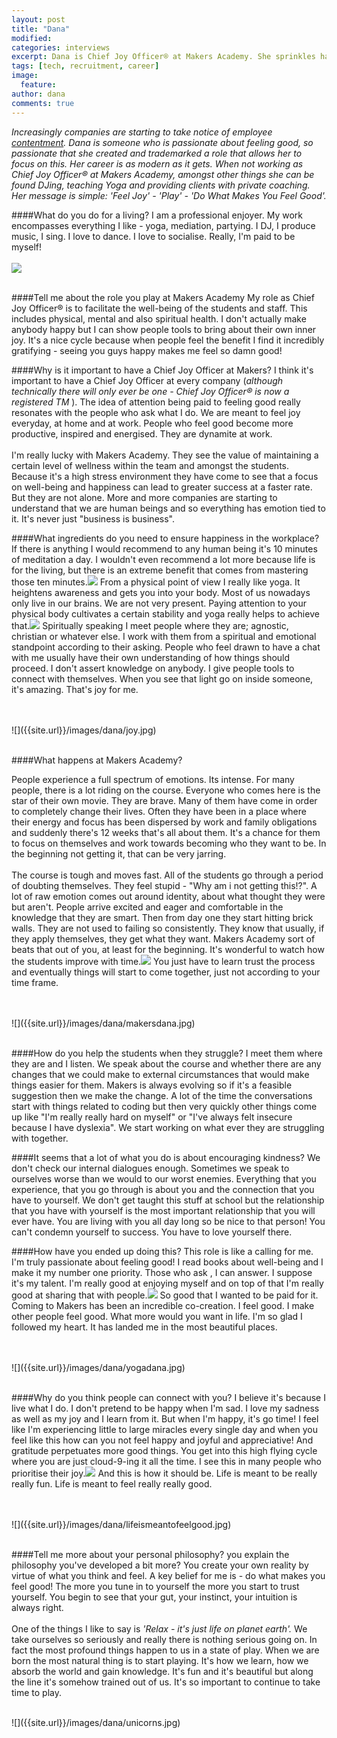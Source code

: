 ```yaml
---
layout: post
title: "Dana"
modified:
categories: interviews
excerpt: Dana is Chief Joy Officer® at Makers Academy. She sprinkles happiness wherever she goes.
tags: [tech, recruitment, career]
image:
  feature:
author: dana
comments: true
---
```


*Increasingly companies are starting to take notice of employee [contentment](http://www.theguardian.com/careers/2015/jul/13/if-youre-happy-and-you-know-it-become-a-chief-happiness-officer).
Dana is someone who is passionate about feeling good, so passionate that she created and trademarked a role that allows her to focus on this. Her career is as modern as it gets. When not working as Chief Joy Officer® at Makers Academy, amongst other things she can be found DJing, teaching Yoga and providing clients with private coaching.
Her message is simple: 'Feel Joy' - 'Play' - 'Do What Makes You Feel Good'.*


####What do you do for a living?
I am a professional enjoyer. My work encompasses everything I like - yoga, mediation, partying. 
I DJ, I produce music, I sing.
I love to dance. I love to socialise. Really, I'm paid to be myself!
<br>
<br>
![]({{site.url}}/images/dana/discodana.jpeg)
<br>
<br>


####Tell me about the role you play at Makers Academy
My role as Chief Joy Officer® is to facilitate the well-being of the students and staff. 
This includes physical, mental and also spiritual health. 
I don't actually make anybody happy but I can show people tools to bring about their own inner joy. 
It's a nice cycle because when people feel the benefit I find it incredibly gratifying - seeing you guys happy makes me feel so damn good!


####Why is it important to have a Chief Joy Officer at Makers?
I think it's important to have a Chief Joy Officer at every company (*although technically there will only ever be one - Chief Joy Officer® is now a registered TM* ). 
The idea of attention being paid to feeling good really resonates with the people who ask what I do. 
We are meant to feel joy everyday, at home and at work. People who feel good become more productive, inspired and energised. They are dynamite at work.
<br>
<br>
I'm really lucky with Makers Academy. They see the value of maintaining a certain level of wellness within the team and amongst the students. 
Because it's a high stress environment they have come to see that a focus on well-being and happiness can lead to greater success at a faster rate. 
But they are not alone. More and more companies are starting to understand that we are human beings and so everything has emotion tied to it. 
It's never just "business is business". 


####What ingredients do you need to ensure happiness in the workplace?
If there is anything I would recommend to any human being it's 10 minutes of meditation a day. 
I wouldn't even recommend a lot more because life is for the living, but <span data-clip="meditation" class="hover_clip">there is an extreme benefit that comes from mastering those ten minutes.<img src="{{site.url}}/images/speaker.png"></span>
From a physical point of view I really like yoga. It heightens awareness and gets you into your body. Most of us nowadays only live in our brains. 
We are not very present. Paying attention to your physical body cultivates a certain stability and <span data-clip="yoga" class="hover_clip">yoga really helps to achieve that.<img src="{{site.url}}/images/speaker.png"></span> 
Spiritually speaking I meet people where they are; agnostic, christian or whatever else.
I work with them from a spiritual and emotional standpoint according to their asking. 
People who feel drawn to have a chat with me usually have their own understanding of how things should proceed. 
I don't assert knowledge on anybody. I give people tools to connect with themselves. When you see that light 
go on inside someone, it's amazing. That's joy for me.
 
<br>
<br>
![]({{site.url}}/images/dana/joy.jpg)
<br>
<br>


####What happens at Makers Academy?
 
People experience a full spectrum of emotions. Its intense. For many people, there is a lot riding on the course. Everyone who comes here is the star of their own movie. They are brave. Many of them have come in order to completely change their lives. 
Often they have been in a place where their energy and focus has been dispersed by work and family obligations and suddenly there's 12 weeks that's all about them.
It's a chance for them to focus on themselves and work towards becoming who they want to be.
In the beginning not getting it, that can be very jarring.
<br>
<br>
The course is tough and moves fast. All of the students go through a period of doubting themselves. They feel stupid - "Why am i not getting this!?". 
A lot of raw emotion comes out around identity, about what thought they were but aren't. 
People arrive excited and eager and comfortable in the knowledge that they are smart. Then from day one they start hitting brick walls. 
They are not used to failing so consistently. They know that usually, if they apply themselves, they get what they want. Makers Academy sort of beats that out of you, at least for the beginning. 
<span data-clip="improving" class="hover_clip">It's wonderful to watch how the students improve with time.<img src="{{site.url}}/images/speaker.png"></span>
You just have to learn trust the process and eventually things will start to come together, just not according to your time frame.

<br>
<br>
![]({{site.url}}/images/dana/makersdana.jpg)
<br>
<br>

####How do you help the students when they struggle?
I meet them where they are and I listen. We speak about the course and whether there are any changes 
that we could make to external circumstances that would make things easier for them. 
Makers is always evolving so if it's a feasible suggestion then we make the change. 
A lot of the time the conversations start with things related to coding but then very quickly other things come up like "I'm really really hard on myself" or "I've always felt insecure because I have dyslexia". 
We start working on what ever they are struggling with together. 
 
####It seems that a lot of what you do is about encouraging kindness? 
We don't check our internal dialogues enough. Sometimes we speak to ourselves worse than we would to our worst enemies. 
Everything that you experience, that you go through is about you and the connection that you have to yourself. 
We don't get taught this stuff at school but the relationship that you have with yourself is the most important relationship that you will ever have. 
You are living with you all day long so be nice to that person! You can't condemn yourself to success. You have to love yourself there.


####How have you ended up doing this?
This role is like a calling for me. I'm truly passionate about feeling good! I read books about well-being and I make it my number one priority. 
Those who ask , I can answer. I suppose it's my talent. <span data-clip="heart" class="hover_clip">I'm really good at enjoying myself and on top of that I'm really good at sharing that with people.<img src="{{site.url}}/images/speaker.png"></span> 
So good that I wanted to be paid for it. Coming to Makers has been an incredible co-creation. I feel good. I make other people feel good. What more would you want in life. I'm so glad I followed my heart. It has landed me in the most beautiful places.
 
<br>
<br>
![]({{site.url}}/images/dana/yogadana.jpg)
<br>
<br>

####Why do you think people can connect with you?
I believe it's because I live what I do. I don't pretend to be happy when I'm sad. I love my sadness as well as my joy and I learn from it. 
But when I'm happy, it's go time! I feel like I'm experiencing little to large miracles every single day and when you feel like this how can you not feel happy and joyful and appreciative! 
And gratitude perpetuates more good things. You get into this high flying cycle where you are just cloud-9-ing it all the time. 
<span data-clip="overflowing" class="hover_clip">I see this in many people who prioritise their joy.<img src="{{site.url}}/images/speaker.png"></span> 
And this is how it should be. Life is meant to be really really fun. Life is meant to feel really really good.

<br>
<br>
![]({{site.url}}/images/dana/lifeismeantofeelgood.jpg)
<br>
<br>

####Tell me more about your personal philosophy? you explain the philosophy you've developed a bit more?
You create your own reality by virtue of what you think and feel. A key belief for me is - do what makes you feel good! 
The more you tune in to yourself the more you start to trust yourself. 
You begin to see that your gut, your instinct, your intuition is always right. 
<br>
<br>
One of the things I like to say is *'Relax - it's just life on planet earth'.* 
We take ourselves so seriously and really there is nothing serious going on. 
In fact the most profound things happen to us in a state of play. When we are born the most natural thing is to start playing. 
It's how we learn, how we absorb the world and gain knowledge. It's fun and it's beautiful but along the line it's somehow trained out of us. 
It's so important to continue to take time to play. 


<br>
![]({{site.url}}/images/dana/unicorns.jpg)
<br>
<br>


<audio id="meditation">
	<source src="{{site.url}}/assets/audio/dana/meditation.mov">
	Your browser does not support audio so you can't hear the clips that go with this interview :(
</audio>

<audio id="yoga">
	<source src="{{site.url}}/assets/audio/dana/yoga.mov">
	Your browser does not support audio so you can't hear the clips that go with this interview :(
</audio>

<audio id="improving">
	<source src="{{site.url}}/assets/audio/dana/improving.mov">
	Your browser does not support audio so you can't hear the clips that go with this interview :(
</audio>

<audio id="heart">
	<source src="{{site.url}}/assets/audio/dana/heart.mov">
	Your browser does not support audio so you can't hear the clips that go with this interview :(
</audio>

<audio id="overflowing">
	<source src="{{site.url}}/assets/audio/dana/overflowing.mov">
	Your browser does not support audio so you can't hear the clips that go with this interview :(
</audio>
